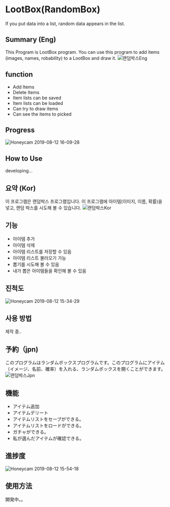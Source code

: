 # LootBox(RandomBox)
If you put data into a list, random data appears in the list.

## Summary (Eng)
This Program is LootBox program. You can use this program to add items (images, names, 
robability) to a LootBox and draw it.
![랜덤박스Eng](https://user-images.githubusercontent.com/38483113/62441769-663da380-b790-11e9-9aa4-41396bc48d06.PNG)

## function
<ul>
  <li>Add Items</li>
  <li>Delete Items</li>
  <li>Item lists can be saved</li>
  <li>Item lists can be loaded</li>
  <li>Can try to draw items</li>
  <li>Can see the items to picked</li>
</ul>

## Progress
![Honeycam 2019-08-12 16-09-28](https://user-images.githubusercontent.com/38483113/62849699-96022380-bd1b-11e9-985b-01c01512a3a3.gif)

## How to Use
developing...

## 요약 (Kor)
이 프로그램은 랜덤박스 프로그램입니다. 이 프로그램에 아이템(이미지, 이름, 확률)을 넣고, 랜덤 박스를 시도해 볼 수 있습니다.
![랜덤박스Kor](https://user-images.githubusercontent.com/38483113/62442196-17910900-b792-11e9-8aa1-69c250e59434.PNG)

## 기능
<ul>
  <li>아이템 추가</li>
  <li>아이템 삭제</li>
  <li>아이템 리스트를 저장할 수 있음</li>
  <li>아이템 리스트 불러오기 가능</li>
  <li>뽑기를 시도해 볼 수 있음</li>
  <li>내가 뽑은 아이템들을 확인해 볼 수 있음</li>
</ul>

## 진척도
![Honeycam 2019-08-12 15-34-29](https://user-images.githubusercontent.com/38483113/62849587-25f39d80-bd1b-11e9-9862-1f0f169c1a92.gif)

## 사용 방법
제작 중..

## 予約（jpn)
このプログラムはランダムボックスプログラムです。このプログラムにアイテム（イメージ、名前、確率）を入れる、ランダムボックスを開くことができます。
![랜덤박스Jpn](https://user-images.githubusercontent.com/38483113/62444497-9f7a1180-b798-11e9-8166-cd4e534503dd.PNG)

## 機能
<ul>
  <li>アイテム追加</li>
  <li>アイテムデリート</li>
  <li>アイテムリストをセーブができる。</li>
  <li>アイテムリストをロードができる。</li>
  <li>ガチャができる。</li>
  <li>私が選んだアイテムが確認できる。</li>
</ul>

## 進捗度
![Honeycam 2019-08-12 15-54-18](https://user-images.githubusercontent.com/38483113/62849590-2855f780-bd1b-11e9-8264-cd4be91836f8.gif)

## 使用方法
開発中。。

